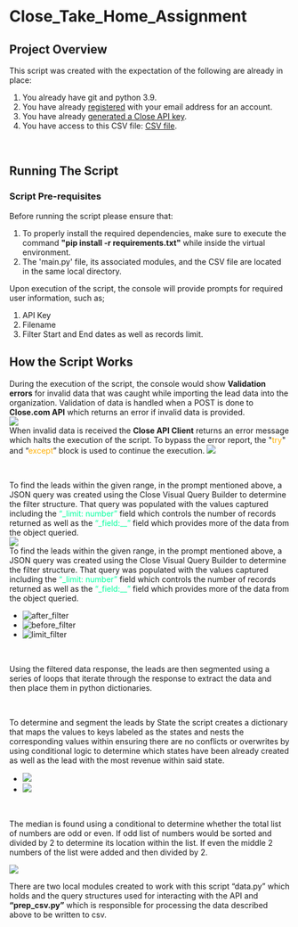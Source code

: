 # Close_Take_Home_Assignment

<h2>Project Overview</h2>
<p>This script was created with the expectation of the following are already in place:</p>
<ol>
    <li>You already have git and python 3.9.</li>
    <li>You have already <a href="https://app.close.com/signup">registered</a> with your email address for an account.</li>
    <li>You have already <a href="https://help.close.com/docs/api-keys">generated a Close API key</a>.</li>
    <li>You have access to this CSV file: <a href="https://docs.google.com/spreadsheets/d/1omg1_ZSCMlTLzwv9tON7pkGU10_rDOeJeKmTi_qtf-k/edit?usp=sharing">CSV file</a>.</li>
</ol>
</br>
<h2>Running The Script</h2>
<h3>Script Pre-requisites</h3>
<p>Before running the script please ensure that:</p>
<ol>
    <li>To properly install the required dependencies, make sure to execute the command <b>"pip install -r requirements.txt"</b> while inside the virtual environment.</li>
    <li>The 'main.py' file, its associated modules, and the CSV file are located in the same local directory.</li>
</ol>
<p>Upon execution of the script, the console will provide prompts for required user information, such as;</p>
<ol>
    <li>API Key</li>
    <li>Filename</li>
    <li>Filter Start and End dates as well as records limit.</li>
</ol>
<h2>How the Script Works</h2>
<p>
During the execution of the script, the console would show <b>Validation errors</b> for invalid data that was caught while importing the lead data into the organization. Validation of data is handled when a POST is done to <b>Close.com API</b> which returns an error if invalid data is provided.
</br>
<img src="https://github.com/cross-d-engineer/Close_Take_Home_Assignment/blob/main/src_imgs/validation_error_sample.png">
</br>
When invalid data is received the <b>Close API Client</b> returns an error message which halts the execution of the script. To bypass the error report, the "<span style="color: rgb(255, 174, 0);">try</span>" and “<span style="color: rgb(255, 174, 0);">except</span>” block is used to continue the execution.
<img src="https://github.com/cross-d-engineer/Close_Take_Home_Assignment/blob/main/src_imgs/try_except_sample.png">
</p>
</br>
<p>To find the leads within the given range, in the prompt mentioned above, a JSON query was created using the Close Visual Query Builder to determine the filter structure. 
That query was populated with the values captured including the <span style="color: rgb(0, 255, 157);">“_limit: number”</span> field which controls the number of records returned as well as the <span style="color: rgb(0, 255, 157);">“_field:__”</span> field 
which provides more of the data from the object queried. 
</br>
<img src="https://github.com/cross-d-engineer/Close_Take_Home_Assignment/blob/main/src_imgs/validation_error_sample.png">
</br>
To find the leads within the given range, in the prompt mentioned above, a JSON query was created using the Close Visual Query Builder to determine the filter structure. 
That query was populated with the values captured including the <span style="color: rgb(0, 255, 157);">“_limit: number”</span> field which controls the number of records returned as well as the <span style="color: rgb(0, 255, 157);">“_field:__”</span> field which provides more of the data from the object queried.</p>
<ul>
  <li><img src="https://github.com/cross-d-engineer/Close_Take_Home_Assignment/blob/main/src_imgs/after_filter.png" alt="after_filter"></li>
  <li><img src="https://github.com/cross-d-engineer/Close_Take_Home_Assignment/blob/main/src_imgs/before_filter.png" alt="before_filter"></li>
  <li><img src="https://github.com/cross-d-engineer/Close_Take_Home_Assignment/blob/main/src_imgs/limit_filter.png" alt="limit_filter"></li>
</ul>
</br>
<p>Using the filtered data response, the leads are then segmented using a series of loops that iterate through the response to extract the data and then place them in python dictionaries. </p>
</br>
<p>To determine and segment the leads by State the script creates a dictionary that maps the values to keys labeled as the states and nests the corresponding values within ensuring there are no conflicts or overwrites by using conditional logic to determine which states have been already created as well as the lead with the most revenue within said state. </p>
<ul>
  <li><img src="https://github.com/cross-d-engineer/Close_Take_Home_Assignment/blob/main/src_imgs/data_segmentation.png"></li>
  <li><img src="https://github.com/cross-d-engineer/Close_Take_Home_Assignment/blob/main/src_imgs/data_segmentation2.png"</li>
</ul>
</br>
<p>The median is found using a conditional to determine whether the total list of numbers are odd or even. If odd list of numbers would be sorted and divided by 2 to determine its location within the list. If even the middle 2 numbers of the list were added and then divided by 2.</p>
<img src="https://github.com/cross-d-engineer/Close_Take_Home_Assignment/blob/main/src_imgs/the_median.png">
</br>
<p>There are two local modules created to work with this script “data.py” which holds and the query structures used for interacting with the API and <b>“prep_csv.py”</b> which is responsible for processing the data described above to be written to csv.</p>
